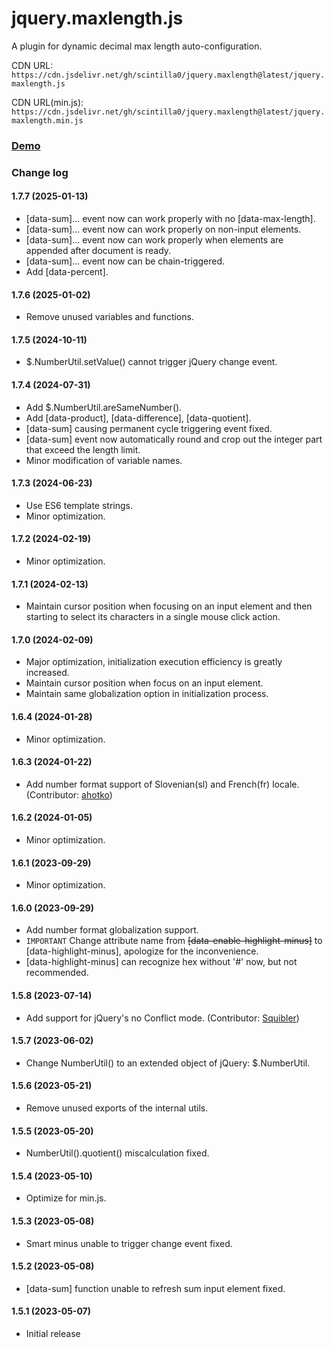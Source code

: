 # jquery.maxlength.js

A plugin for dynamic decimal max length auto-configuration.

CDN URL:
`https://cdn.jsdelivr.net/gh/scintilla0/jquery.maxlength@latest/jquery.maxlength.js`

CDN URL(min.js):
`https://cdn.jsdelivr.net/gh/scintilla0/jquery.maxlength@latest/jquery.maxlength.min.js`

### [Demo](https://scintilla0.github.io/jquery.maxlength/)

### Change log

#### 1.7.7 (2025-01-13)
*	[data-sum]... event now can work properly with no [data-max-length].
*	[data-sum]... event now can work properly on non-input elements.
*	[data-sum]... event now can work properly when elements are appended after document is ready.
*	[data-sum]... event now can be chain-triggered.
*	Add [data-percent].

#### 1.7.6 (2025-01-02)
*	Remove unused variables and functions.

#### 1.7.5 (2024-10-11)
*	$.NumberUtil.setValue() cannot trigger jQuery change event.

#### 1.7.4 (2024-07-31)
*	Add $.NumberUtil.areSameNumber().
*	Add [data-product], [data-difference], [data-quotient].
*	[data-sum] causing permanent cycle triggering event fixed.
*	[data-sum] event now automatically round and crop out the integer part that exceed the length limit.
*	Minor modification of variable names.

#### 1.7.3 (2024-06-23)
*	Use ES6 template strings.
*	Minor optimization.

#### 1.7.2 (2024-02-19)
*	Minor optimization.

#### 1.7.1 (2024-02-13)
*	Maintain cursor position when focusing on an input element and then starting to select its characters in a single mouse click action.

#### 1.7.0 (2024-02-09)
*	Major optimization, initialization execution efficiency is greatly increased.
*	Maintain cursor position when focus on an input element.
*	Maintain same globalization option in initialization process.

#### 1.6.4 (2024-01-28)
*	Minor optimization.

#### 1.6.3 (2024-01-22)
*	Add number format support of Slovenian(sl) and French(fr) locale. (Contributor: [ahotko](https://github.com/ahotko))

#### 1.6.2 (2024-01-05)
*	Minor optimization.

#### 1.6.1 (2023-09-29)
*	Minor optimization.

#### 1.6.0 (2023-09-29)
*	Add number format globalization support.
*	`IMPORTANT` Change attribute name from ~~[data-enable-highlight-minus]~~ to [data-highlight-minus], apologize for the inconvenience.
*	[data-highlight-minus] can recognize hex without '#' now, but not recommended.

#### 1.5.8 (2023-07-14)
*	Add support for jQuery's no Conflict mode. (Contributor: [Squibler](https://github.com/Squibler))

#### 1.5.7 (2023-06-02)
*	Change NumberUtil() to an extended object of jQuery: $.NumberUtil.

#### 1.5.6 (2023-05-21)
*	Remove unused exports of the internal utils.

#### 1.5.5 (2023-05-20)
*	NumberUtil().quotient() miscalculation fixed.

#### 1.5.4 (2023-05-10)
*	Optimize for min.js.

#### 1.5.3 (2023-05-08)
*	Smart minus unable to trigger change event fixed.

#### 1.5.2 (2023-05-08)
*	[data-sum] function unable to refresh sum input element fixed.

#### 1.5.1 (2023-05-07)
*	Initial release
